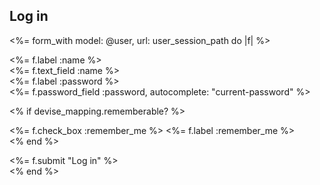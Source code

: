  <h2>Log in</h2>

 <%= form_with model: @user, url: user_session_path do |f| %>
  
  <div class="field">
  <%= f.label :name %><br />
  <%= f.text_field :name  %>
  </div>

  <div class="field">
    <%= f.label :password %><br />
    <%= f.password_field :password, autocomplete: "current-password" %>
  </div>

  <% if devise_mapping.rememberable? %>
    <div class="field">
      <%= f.check_box :remember_me %>
      <%= f.label :remember_me %>
    </div>
  <% end %>

  <div class="actions">
    <%= f.submit "Log in" %>
  </div>
<% end %>